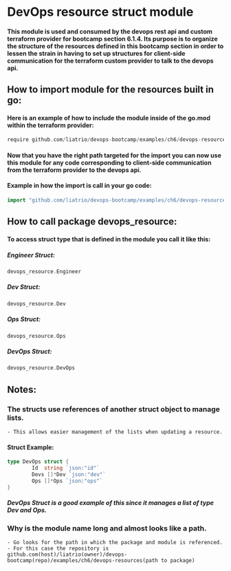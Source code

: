 # DevOps resource struct module

#### This module is used and consumed by the devops rest api and custom terraform provider for bootcamp section 6.1.4. Its purpose is to organize the structure of the resources defined in this bootcamp section in order to lessen the strain in having to set up structures for client-side communication for the terraform custom provider to talk to the devops api.

## How to import module for the resources built in go:

#### Here is an example of how to include the module inside of the go.mod within the terraform provider:
```go
require github.com/liatrio/devops-bootcamp/examples/ch6/devops-resource master    
```

#### Now that you have the right path targeted for the import you can now use this module for any code corresponding to client-side communication from the terraform provider to the devops api.

#### Example in how the import is call in your go code:
```go
import "github.com/liatrio/devops-bootcamp/examples/ch6/devops-resources"
```

## How to call package devops_resource:

#### To access struct type that is defined in the module you call it like this:

##### Engineer Struct:
```go
devops_resource.Engineer
```

##### Dev Struct:
```go
devops_resource.Dev
```

##### Ops Struct:
```go
devops_resource.Ops
```

##### DevOps Struct:
```go
devops_resource.DevOps
```

## Notes: 
### The structs use references of another struct object to manage lists.
    - This allows easier management of the lists when updating a resource.

#### Struct Example:
```go
type DevOps struct {
        Id  string `json:"id"`
        Devs []*Dev `json:"dev"`
        Ops []*Ops `json:"ops"`
}
```

##### DevOps Struct is a good example of this since it manages a list of type Dev and Ops.

### Why is the module name long and almost looks like a path.
    - Go looks for the path in which the package and module is referenced.
    - For this case the repository is github.com(host)/liatrio(owner)/devops-bootcamp(repo)/examples/ch6/devops-resources(path to package)
